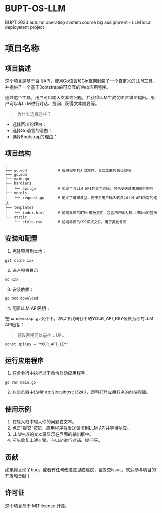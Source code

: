# BUPT-OS-LLM
BUPT 2023 autumn operating system course big assignment - LLM local deployment project

# 项目名称

## 项目描述

这个项目是基于百川API，使用Go语言和Gin框架封装了一个自定义的LLM工具，并提供了一个基于Bootstrap的可交互的Web应用程序。

通过这个工具，用户可以输入文本或问题，并获得LLM生成的语言模型输出。用户可以与LLM进行对话、提问、获得文本摘要等。

> 为什么选择这些？

- 选择百川的理由：
- 选择Go语言的理由：
- 选择Bootstrap的理由：

## 项目结构

```
.
├── go.mod				# 应用程序的入口文件，包含主要的启动逻辑
├── go.sum
├── main.go
├── handlers
│   └── api.go			# 实现了与LLM API的交互逻辑，包括发送请求和解析响应
├── models
│   └── request.go		# 定义了请求模型，用于将用户输入转换为LLM API所需的格式
├── templates
│   └── index.html		# 前端界面的HTML模板文件，包含用户输入和LLM输出的显示
└── static
    └── style.css		# 前端界面的CSS样式文件，用于美化界面
```

## 安装和配置

1. 克隆项目到本地：

```
git clone xxx
```

2. 进入项目目录：

```
cd xxx
```

3. 安装依赖：

```
go mod download
```

4. 配置LLM API密钥：

在handlers/api.go文件中，将以下代码行中的YOUR_API_KEY替换为你的LLM API密钥：

> 获取密钥可以前往：URL

```
const apiKey = "YOUR_API_KEY"
```

## 运行应用程序

1. 在命令行中执行以下命令启动应用程序：

```
go run main.go
```

2. 在浏览器中访问http://localhost:13240，即可打开应用程序的前端界面。

## 使用示例

1. 在输入框中输入你的问题或文本。
2. 点击"提交"按钮，应用程序将发送请求到LLM API并等待响应。
3. LLM生成的文本将显示在界面的输出框中。
4. 可以重复上述步骤，与LLM进行对话、提问等。

## 贡献

如果你发现了bug，或者有任何改进意见或建议，请提交issue。欢迎参与项目的开发和贡献！

## 许可证

这个项目基于 MIT license 开源。
